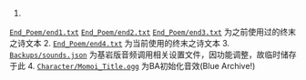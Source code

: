 1.
[`End_Poem/end1.txt`](https://github.com/MC-Schale-Server/Resource-packs/blob/main/Others/End_Poem/end1.txt) [`End_Poem/end2.txt`](https://github.com/MC-Schale-Server/Resource-packs/blob/main/Others/End_Poem/end2.txt) [`End_Poem/end3.txt`](https://github.com/MC-Schale-Server/Resource-packs/blob/main/Others/End_Poem/end3.txt) 为之前使用过的终末之诗文本
2.
[`End_Poem/end4.txt`](https://github.com/MC-Schale-Server/Resource-packs/blob/main/Others/End_Poem/end4.txt) 为当前使用的终末之诗文本
3. [`Backups/sounds.json`](https://github.com/MC-Schale-Server/Resource-packs/blob/main/Others/Backup/sounds.json) 为基岩版音频调用相关设置文件，因功能调整，故临时储存于此
4. [`Character/Momoi_Title.ogg`](https://github.com/MC-Schale-Server/Resource-packs/blob/main/Others/Character/Momoi_Title.ogg) 为BA初始化音效(Blue Archive!)